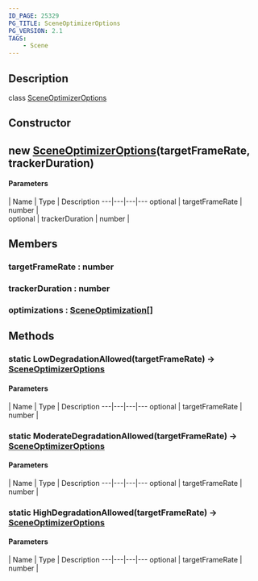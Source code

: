 ```yaml
---
ID_PAGE: 25329
PG_TITLE: SceneOptimizerOptions
PG_VERSION: 2.1
TAGS:
    - Scene
---
```

## Description

class [SceneOptimizerOptions](/classes/2.5/SceneOptimizerOptions)



## Constructor

## new [SceneOptimizerOptions](/classes/2.5/SceneOptimizerOptions)(targetFrameRate, trackerDuration)



#### Parameters
 | Name | Type | Description
---|---|---|---
optional | targetFrameRate | number |     
optional | trackerDuration | number |     
## Members

### targetFrameRate : number



### trackerDuration : number



### optimizations : [SceneOptimization](/classes/2.5/SceneOptimization)[]



## Methods

### static LowDegradationAllowed(targetFrameRate) &rarr; [SceneOptimizerOptions](/classes/2.5/SceneOptimizerOptions)



#### Parameters
 | Name | Type | Description
---|---|---|---
optional | targetFrameRate | number |     

### static ModerateDegradationAllowed(targetFrameRate) &rarr; [SceneOptimizerOptions](/classes/2.5/SceneOptimizerOptions)



#### Parameters
 | Name | Type | Description
---|---|---|---
optional | targetFrameRate | number |     

### static HighDegradationAllowed(targetFrameRate) &rarr; [SceneOptimizerOptions](/classes/2.5/SceneOptimizerOptions)



#### Parameters
 | Name | Type | Description
---|---|---|---
optional | targetFrameRate | number |     

